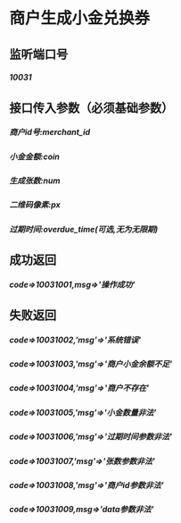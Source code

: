 # 商户生成小金兑换券
## 监听端口号
##### *10031*
## 接口传入参数（必须基础参数）
##### **商户id号**:*merchant_id*
##### **小金金额**:*coin*
##### **生成张数**:*num*
##### **二维码像素**:*px*
##### **过期时间**:*overdue_time(可选,无为无限期)*
## 成功返回
##### **code=>10031001,msg=>'操作成功'**
## 失败返回
##### **code=>10031002,'msg'=>'系统错误'**
##### **code=>10031003,'msg'=>'商户小金余额不足'**
##### **code=>10031004,'msg'=>'商户不存在'**
##### **code=>10031005,'msg'=>'小金数量非法'**
##### **code=>10031006,'msg'=>'过期时间参数非法'**
##### **code=>10031007,'msg'=>'张数参数非法'**
##### **code=>10031008,'msg'=>'商户id参数非法'**
##### **code=>10031009,msg=>'data参数非法'**
